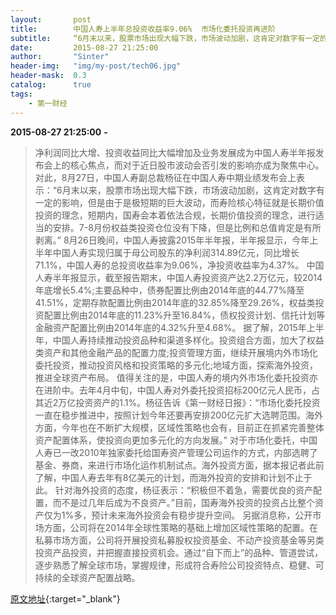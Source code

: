 ```yaml
---
layout:       post
title:        中国人寿上半年总投资收益率9.06%  市场化委托投资再进阶
subtitle:     “6月末以来，股票市场出现大幅下跌，市场波动加剧，这肯定对数字有一定的影响，但是由于是极短期的巨大波动，而寿险核心特征就是长期价值投资的理念，短期内，国寿会本着依法合规，长期价值投资的理念，进行适当的安排。7-8月份权益类投资仓位没有下降，但是比例和总值肯定是有所剥离。”
date:         2015-08-27 21:25:00
author:       "Sinter"
header-img:   "img/my-post/tech06.jpg"
header-mask:  0.3
catalog:      true
tags:
    - 第一财经
---
```


**2015-08-27 21:25:00**  **-**

> 净利润同比大增、投资收益同比大幅增加及业务发展成为中国人寿半年报发布会上的核心焦点，而对于近日股市波动会否引发的影响亦成为聚焦中心。
对此，8月27日，中国人寿副总裁杨征在中国人寿中期业绩发布会上表示：“6月末以来，股票市场出现大幅下跌，市场波动加剧，这肯定对数字有一定的影响，但是由于是极短期的巨大波动，而寿险核心特征就是长期价值投资的理念，短期内，国寿会本着依法合规，长期价值投资的理念，进行适当的安排。7-8月份权益类投资仓位没有下降，但是比例和总值肯定是有所剥离。”
8月26日晚间，中国人寿披露2015年半年报，半年报显示，今年上半年中国人寿实现归属于母公司股东的净利润314.89亿元，同比增长71.1%，中国人寿的总投资收益率为9.06%，净投资收益率为4.37%。
中国人寿半年报显示，截至报告期末，中国人寿投资资产达2.2万亿元，较2014年底增长5.4%;主要品种中，债券配置比例由2014年底的44.77%降至41.51%，定期存款配置比例由2014年底的32.85%降至29.26%，权益类投资配置比例由2014年底的11.23%升至16.84%，债权投资计划、信托计划等金融资产配置比例由2014年底的4.32%升至4.68%。
据了解，2015年上半年，中国人寿持续推动投资品种和渠道多样化。投资组合方面，加大了权益类资产和其他金融产品的配置力度;投资管理方面，继续开展境内外市场化委托投资，推动投资风格和投资策略的多元化;地域方面，探索海外投资，推进全球资产布局。
值得关注的是，中国人寿的境内外市场化委托投资亦在进阶中。去年4月中旬，中国人寿对外委托投资招标200亿元人民币，占其近2万亿投资资产的1.1%。杨征告诉《第一财经日报》：“市场化委托投资一直在稳步推进中，按照计划今年还要再安排200亿元扩大选聘范围。海外方面，今年也在不断扩大规模，区域性策略也会有，目前正在抓紧完善整体资产配置体系，使投资向更加多元化的方向发展。”
对于市场化委托，中国人寿已一改2010年独家委托给国寿资产管理公司运作的方式，内部选聘了基金、券商，来进行市场化运作机制试点。海外投资方面，据本报记者此前了解，中国人寿去年有8亿美元的计划，而海外投资的安排和计划不止于此。
针对海外投资的态度，杨征表示：“积极但不着急，需要优良的资产配置，而不是过几年后成为不良资产。”目前，国寿海外投资的投资占比整个资产仅为1%多，预计未来海外投资会有稳步提升空间。
另据消息称，公开市场方面，公司将在2014年全球性策略的基础上增加区域性策略的配置。在私募市场方面，公司将开展投资私募股权投资基金、不动产投资基金等另类投资产品投资，并把握直接投资机会。通过“自下而上”的品种、管道尝试，逐步熟悉了解全球市场，掌握规律，形成符合寿险公司投资特点、稳健、可持续的全球资产配置战略。


[原文地址](http://www.yicai.com/news/4678259.html){:target="_blank"}


